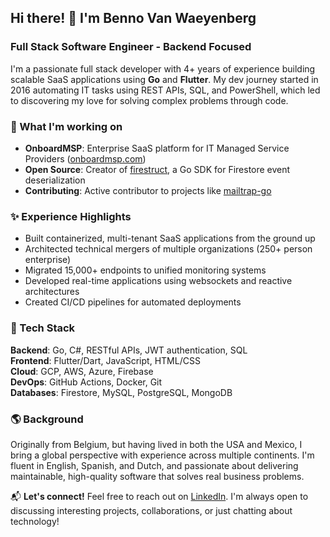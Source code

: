 ## Hi there! 👋 I'm Benno Van Waeyenberg

### Full Stack Software Engineer - Backend Focused

I'm a passionate full stack developer with 4+ years of experience building scalable SaaS applications using **Go** and **Flutter**. My dev journey started in 2016 automating IT tasks using REST APIs, SQL, and PowerShell, which led to discovering my love for solving complex problems through code.

### 🚀 What I'm working on

- **OnboardMSP**: Enterprise SaaS platform for IT Managed Service Providers ([onboardmsp.com](https://onboardmsp.com))
- **Open Source**: Creator of [firestruct](https://github.com/bennovw/firestruct), a Go SDK for Firestore event deserialization
- **Contributing**: Active contributor to projects like [mailtrap-go](https://github.com/bennovw/mailtrap-go)

### ✨ Experience Highlights

- Built containerized, multi-tenant SaaS applications from the ground up
- Architected technical mergers of multiple organizations (250+ person enterprise)
- Migrated 15,000+ endpoints to unified monitoring systems
- Developed real-time applications using websockets and reactive architectures
- Created CI/CD pipelines for automated deployments

### 📡 Tech Stack

**Backend**: Go, C#, RESTful APIs, JWT authentication, SQL  
**Frontend**: Flutter/Dart, JavaScript, HTML/CSS  
**Cloud**: GCP, AWS, Azure, Firebase  
**DevOps**: GitHub Actions, Docker, Git  
**Databases**: Firestore, MySQL, PostgreSQL, MongoDB

### 🌎 Background

Originally from Belgium, but having lived in both the USA and Mexico, I bring a global perspective with experience across multiple continents. I'm fluent in English, Spanish, and Dutch, and passionate about delivering maintainable, high-quality software that solves real business problems.

📬 **Let's connect!** 
Feel free to reach out on [LinkedIn](https://www.linkedin.com/in/benno-van-waeyenberg-a9b12591/). I'm always open to discussing interesting projects, collaborations, or just chatting about technology!